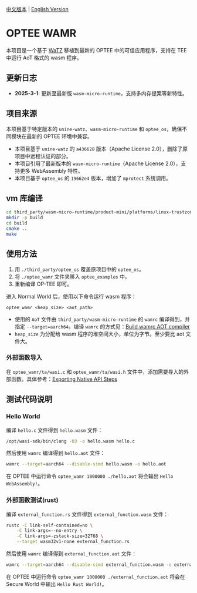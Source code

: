 [中文版本](README_zh.md) | [English Version](README.md)

# OPTEE WAMR

本项目是一个基于 [WaTZ](https://github.com/JamesMenetrey/unine-watz/tree/main?tab=readme-ov-file) 移植到最新的 OPTEE 中的可信应用程序，支持在 TEE 中运行 AoT 格式的 wasm 程序。

## 更新日志
- **2025-3-1**: 更新至最新版 `wasm-micro-runtime`，支持多内存提案等新特性。

## 项目来源

本项目基于特定版本的 `unine-watz`、`wasm-micro-runtime` 和 `optee_os`，确保不同模块在最新的 OPTEE 环境中兼容。

* 本项目基于 `unine-watz` 的 `a436628` 版本（Apache License 2.0），删除了原项目中远程认证的部分。
* 本项目引用了最新版本的 `wasm-micro-runtime`（Apache License 2.0），支持更多 WebAssembly 特性。
* 本项目基于 `optee_os` 的 `19662e4` 版本，增加了 `mprotect` 系统调用。

## vm 库编译

```bash
cd third_party/wasm-micro-runtime/product-mini/platforms/linux-trustzone
mkdir -p build 
cd build
cmake ..
make
```

## 使用方法

1. 用 `./third_party/optee_os` 覆盖原项目中的 `optee_os`。
2. 将 `./optee_wamr` 文件夹移入 `optee_examples` 中。
3. 重新编译 OP-TEE 即可。

进入 Normal World 后，使用以下命令运行 wasm 程序：

```
optee_wamr <heap_size> <aot_path>
```

- 使用的 `AoT` 文件由 `third_party/wasm-micro-runtime` 的 `wamrc` 编译得到，并指定 `--target=aarch64`。编译  `wamrc` 的方式见：[Build wamrc AOT compiler](https://github.com/bytecodealliance/wasm-micro-runtime/blob/main/wamr-compiler/README.md)
- `heap_size` 为分配给 wasm 程序的堆空间大小，单位为字节。至少要比 aot 文件大。

### 外部函数导入

在 `optee_wamr/ta/wasi.c` 和 `optee_wamr/ta/wasi.h` 文件中，添加需要导入的外部函数。具体参考：[Exporting Native API Steps](https://wamr.gitbook.io/document/wamr-in-practice/features/export_native_api#exporting-native-api-steps)


## 测试代码说明

### Hello World

编译 `hello.c` 文件得到 `hello.wasm` 文件：
```bash
/opt/wasi-sdk/bin/clang -O3 -o hello.wasm hello.c
```

然后使用 `wamrc` 编译得到 `hello.aot` 文件：
```bash
wamrc --target=aarch64 --disable-simd hello.wasm -o hello.aot
```

在 OPTEE 中运行命令 `optee_wamr 1000000 ./hello.aot` 将会输出 `Hello WebAssembly!`。

### 外部函数测试(rust)

编译 `external_function.rs` 文件得到 `external_function.wasm` 文件：
```bash
rustc -C link-self-contained=no \
    -C link-args=--no-entry \
    -C link-args=-zstack-size=32768 \
    --target wasm32v1-none external_function.rs
```

然后使用 `wamrc` 编译得到 `external_function.aot` 文件：
```bash
wamrc --target=aarch64 --disable-simd external_function.wasm -o external_function.aot
```

在 OPTEE 中运行命令 `optee_wamr 1000000 ./external_function.aot` 将会在 Secure World 中输出 `Hello Rust World!`。
